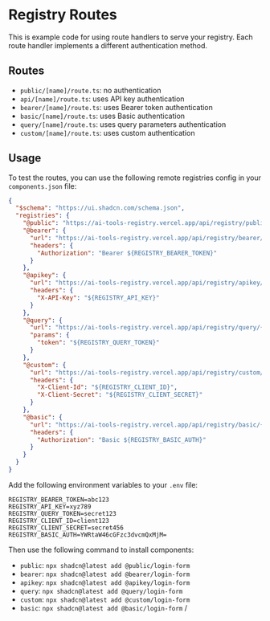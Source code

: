 # Registry Routes

This is example code for using route handlers to serve your registry. Each route handler implements a different authentication method.

## Routes

- `public/[name]/route.ts`: no authentication
- `api/[name]/route.ts`: uses API key authentication
- `bearer/[name]/route.ts`: uses Bearer token authentication
- `basic/[name]/route.ts`: uses Basic authentication
- `query/[name]/route.ts`: uses query parameters authentication
- `custom/[name]/route.ts`: uses custom authentication

## Usage

To test the routes, you can use the following remote registries config in your `components.json` file:

```json
{
  "$schema": "https://ui.shadcn.com/schema.json",
  "registries": {
    "@public": "https://ai-tools-registry.vercel.app/api/registry/public/{name}",
    "@bearer": {
      "url": "https://ai-tools-registry.vercel.app/api/registry/bearer/{name}",
      "headers": {
        "Authorization": "Bearer ${REGISTRY_BEARER_TOKEN}"
      }
    },
    "@apikey": {
      "url": "https://ai-tools-registry.vercel.app/api/registry/apikey/{name}",
      "headers": {
        "X-API-Key": "${REGISTRY_API_KEY}"
      }
    },
    "@query": {
      "url": "https://ai-tools-registry.vercel.app/api/registry/query/{name}",
      "params": {
        "token": "${REGISTRY_QUERY_TOKEN}"
      }
    },
    "@custom": {
      "url": "https://ai-tools-registry.vercel.app/api/registry/custom/{name}",
      "headers": {
        "X-Client-Id": "${REGISTRY_CLIENT_ID}",
        "X-Client-Secret": "${REGISTRY_CLIENT_SECRET}"
      }
    },
    "@basic": {
      "url": "https://ai-tools-registry.vercel.app/api/registry/basic/{name}",
      "headers": {
        "Authorization": "Basic ${REGISTRY_BASIC_AUTH}"
      }
    }
  }
}
```

Add the following environment variables to your `.env` file:

```env
REGISTRY_BEARER_TOKEN=abc123
REGISTRY_API_KEY=xyz789
REGISTRY_QUERY_TOKEN=secret123
REGISTRY_CLIENT_ID=client123
REGISTRY_CLIENT_SECRET=secret456
REGISTRY_BASIC_AUTH=YWRtaW46cGFzc3dvcmQxMjM=
```

Then use the following command to install components:

- `public`: `npx shadcn@latest add @public/login-form`
- `bearer`: `npx shadcn@latest add @bearer/login-form`
- `apikey`: `npx shadcn@latest add @apikey/login-form`
- `query`: `npx shadcn@latest add @query/login-form`
- `custom`: `npx shadcn@latest add @custom/login-form`
- `basic`: `npx shadcn@latest add @basic/login-form`
  /
